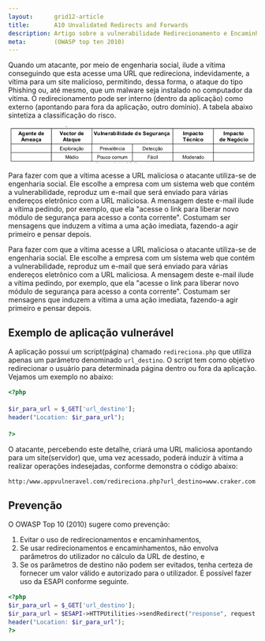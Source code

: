 ```yaml
---
layout:      grid12-article
title:       A10 Unvalidated Redirects and Forwards
description: Artigo sobre a vulnerabilidade Redirecionamento e Encaminhamentos Inválidos, décimo e último item da lista TOP 10 da WOASP
meta:        (OWASP top ten 2010)
---
```


Quando um atacante, por meio de engenharia social, ilude a vítima conseguindo que esta acesse uma URL que redireciona,
indevidamente, a vítima para um site malicioso, permitindo, dessa forma, o ataque do tipo Phishing ou, até mesmo, que
um malware seja instalado no computador da vítima. O redirecionamento pode ser interno (dentro da aplicação) como
externo (apontando para fora da aplicação, outro domínio). A tabela abaixo sintetiza a classificação do risco.

![Mapeamento de risco Redirecionamento e Encaminhamentos Inválidos](tabela-risco.png "Mapeamento de risco Redirecionamento e Encaminhamentos Inválidos")

Para fazer com que a vítima acesse a URL maliciosa o atacante utiliza-se de engenharia social. Ele escolhe a empresa com
um sistema web que contém a vulnerabilidade, reproduz um e-mail que será enviado para várias endereços eletrônico com a
URL maliciosa. A mensagem deste e-mail ilude a vítima pedindo, por exemplo, que ela "acesse o link para liberar novo
módulo de segurança para acesso a conta corrente". Costumam ser mensagens que induzem a vítima a uma ação imediata,
fazendo-a agir primeiro e pensar depois.

Para fazer com que a vítima acesse a URL maliciosa o atacante utiliza-se de engenharia social. Ele escolhe a empresa com
um sistema web que contém a vulnerabilidade, reproduz um e-mail que será enviado para várias endereços eletrônico com a
URL maliciosa. A mensagem deste e-mail ilude a vítima pedindo, por exemplo, que ela "acesse o link para liberar novo
módulo de segurança para acesso a conta corrente". Costumam ser mensagens que induzem a vítima a uma ação imediata,
fazendo-a agir primeiro e pensar depois.




Exemplo de aplicação vulnerável
---

A aplicação possui um script(página) chamado `redireciona.php` que utiliza apenas um parâmetro denominado `url_destino`.
O script tem como objetivo redirecionar o usuário para determinada página dentro ou fora da aplicação. Vejamos um exemplo
no abaixo:

```php
<?php

$ir_para_url = $_GET['url_destino'];
header("Location: $ir_para_url");

?>
```


O atacante, percebendo este detalhe, criará uma URL maliciosa apontando para um site(servidor) que, uma vez acessado,
poderá induzir à vitima a realizar operações indesejadas, conforme demonstra o código abaixo:

    http:/www.appvulneravel.com/redireciona.php?url_destino=www.craker.com



Prevenção
---

O OWASP Top 10 (2010) sugere como prevenção:

1. Evitar o uso de redirecionamentos e encaminhamentos,
2. Se usar redirecionamentos e encaminhamentos, não envolva parâmetros do utilizador no cálculo da URL de destino, e
3. Se os parâmetros de destino não podem ser evitados, tenha certeza de fornecer um valor válido e autorizado para o
utilizador. É possível fazer uso da ESAPI conforme seguinte.

```php
<?php
$ir_para_url = $_GET['url_destino'];
$ir_para_url = $ESAPI->HTTPUtilities->sendRedirect("response", request.getParameter("$ir_para_url"));
header("Location: $ir_para_url");
?>
```